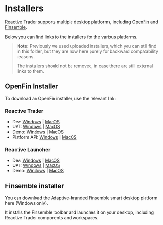 # Installers

Reactive Trader supports multiple desktop platforms, including [OpenFin] and [Finsemble].

Below you can find links to the installers for the various platforms.

> **Note:** Previously we used uploaded installers, which you can still find in this folder, but they are now here purely for backward compatability reasons.
>
> The installers should not be removed, in case there are still external links to them.

## OpenFin Installer

To download an OpenFin installer, use the relevant link:

### Reactive Trader

- Dev: [Windows][of-win-dev-app] | [MacOS][of-mac-dev-app]
- UAT: [Windows][of-win-uat-app] | [MacOS][of-mac-uat-app]
- Demo: [Windows][of-win-demo-app] | [MacOS][of-mac-demo-app]
- Platform API: [Windows][of-win-platform-app] | [MacOS][of-mac-platform-app]

### Reactive Launcher

- Dev: [Windows][of-win-dev-launcher] | [MacOS][of-mac-dev-launcher]
- UAT: [Windows][of-win-uat-launcher] | [MacOS][of-mac-uat-launcher]
- Demo: [Windows][of-win-demo-launcher] | [MacOS][of-mac-demo-launcher]

## Finsemble installer

You can download the Adaptive-branded Finsemble smart desktop platform [here][fsbl-win-exe] (Windows only).

It installs the Finsemble toolbar and launches it on your desktop, including Reactive Trader components and workspaces.

[openfin]: https://openfin.co
[finsemble]: https://www.chartiq.com/finsemble/
[fsbl-win-exe]: https://storage.googleapis.com/reactive-trader-finsemble/pkg/ReactiveTraderFinsembleSetup.exe
[of-win-dev-app]: https://install.openfin.co/download/?fileName=Reactive-Trader-Dev&config=https://web-dev.adaptivecluster.com/openfin/app.json
[of-mac-dev-app]: https://install.openfin.co/download/?os=osx&fileName=Reactive-Trader-Dev&config=https://web-dev.adaptivecluster.com/openfin/app.json&internal=true&iconFile=https://web-dev.adaptivecluster.com/static/media/reactive-trader-icon-256x256.png&appName=Reactive%20Trader%20(Dev)
[of-win-uat-app]: https://install.openfin.co/download/?fileName=Reactive-Trader-UAT&config=https://web-uat.adaptivecluster.com/openfin/app.json
[of-mac-uat-app]: https://install.openfin.co/download/?os=osx&fileName=Reactive-Trader-UAT&config=https://web-uat.adaptivecluster.com/openfin/app.json&internal=true&iconFile=https://web-uat.adaptivecluster.com/static/media/reactive-trader-icon-256x256.png&appName=Reactive%20Trader%20(UAT)
[of-win-demo-app]: https://install.openfin.co/download/?fileName=Reactive-Trader-Demo&config=https://web-demo.adaptivecluster.com/openfin/app.json
[of-mac-demo-app]: https://install.openfin.co/download/?os=osx&fileName=Reactive-Trader-Demo&config=https://web-demo.adaptivecluster.com/openfin/app.json&internal=true&iconFile=https://web-demo.adaptivecluster.com/static/media/reactive-trader-icon-256x256.png&appName=Reactive%20Trader
[of-win-platform-app]: https://install.openfin.co/download/?fileName=Reactive-Trader-Platform&config=https://web-openfin.adaptivecluster.com/openfin/platform.json
[of-mac-platform-app]: https://install.openfin.co/download/?os=osx&fileName=Reactive-Trader-Platform&config=https://web-openfin.adaptivecluster.com/openfin/platform.json&internal=true&iconFile=https://web-openfin.adaptivecluster.com/static/media/adaptive-mark-large.png&appName=Reactive%20Trader%20Cloud%20(Platform)
[of-win-dev-launcher]: https://install.openfin.co/download/?fileName=Reactive-Launcher-Dev&config=https://web-dev.adaptivecluster.com/openfin/launcher.json
[of-mac-dev-launcher]: https://install.openfin.co/download/?os=osx&fileName=Reactive-Launcher-Dev&config=http://web-dev.adaptivecluster.com/openfin/launcher.json&internal=true&iconFile=https://web-dev.adaptivecluster.com/static/media/adaptive-icon-256x256.png&appName=Reactive%20Launcher%20(Dev)
[of-win-uat-launcher]: https://install.openfin.co/download/?fileName=Reactive-Launcher-UAT&config=https://web-uat.adaptivecluster.com/openfin/launcher.json
[of-mac-uat-launcher]: https://install.openfin.co/download/?os=osx&fileName=Reactive-Launcher-UAT&config=http://web-uat.adaptivecluster.com/openfin/launcher.json&internal=true&iconFile=https://web-uat.adaptivecluster.com/static/media/adaptive-icon-256x256.png&appName=Reactive%20Launcher%20(UAT)
[of-win-demo-launcher]: https://install.openfin.co/download/?fileName=Reactive-Launcher-Demo&config=https://web-demo.adaptivecluster.com/openfin/launcher.json
[of-mac-demo-launcher]: https://install.openfin.co/download/?os=osx&fileName=Reactive-Launcher-Demo&config=http://web-demo.adaptivecluster.com/openfin/launcher.json&internal=true&iconFile=https://web-demo.adaptivecluster.com/static/media/adaptive-icon-256x256.png&appName=Reactive%20Launcher
